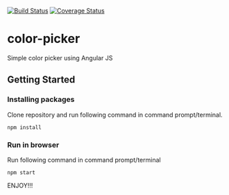 [![Build Status](https://travis-ci.com/anandprajapati1/color-picker.svg?branch=master)](https://travis-ci.com/anandprajapati1/color-picker)
[![Coverage Status](https://coveralls.io/repos/github/anandprajapati1/color-picker/badge.svg?branch=master)](https://coveralls.io/github/anandprajapati1/color-picker?branch=master)

# color-picker
Simple color picker using Angular JS

## Getting Started
### Installing packages
Clone repository and run following command in command prompt/terminal.
```
npm install
```

### Run in browser
Run following command in command prompt/terminal
```
npm start
```
ENJOY!!!
